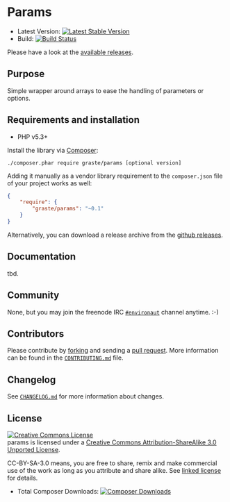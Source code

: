 # Params

* Latest Version: [![Latest Stable
  Version](https://poser.pugx.org/graste/params/version.png)](https://packagist.org/packages/graste/params)
* Build: [![Build
  Status](https://secure.travis-ci.org/graste/params.png)](http://travis-ci.org/graste/params)

Please have a look at the [available releases](https://github.com/graste/params/releases).

## Purpose

Simple wrapper around arrays to ease the handling of parameters or options.

## Requirements and installation

- PHP v5.3+

Install the library via [Composer](http://getcomposer.org/):

```./composer.phar require graste/params [optional version]```

Adding it manually as a vendor library requirement to the `composer.json` file
of your project works as well:

```json
{
    "require": {
        "graste/params": "~0.1"
    }
}
```

Alternatively, you can download a release archive from the [github releases](releases).

## Documentation

tbd.

## Community

None, but you may join the freenode IRC [`#environaut`](irc://irc.freenode.org/environaut) channel anytime. :-)

## Contributors

Please contribute by [forking](http://help.github.com/forking/) and sending a
[pull request](http://help.github.com/pull-requests/). More information can be
found in the [`CONTRIBUTING.md`](CONTRIBUTING.md) file.

## Changelog

See [`CHANGELOG.md`](CHANGELOG.md) for more information about changes.

## License

<a rel="license"
href="http://creativecommons.org/licenses/by-sa/3.0/deed.en_US"><img
alt="Creative Commons License" style="border-width:0"
src="http://i.creativecommons.org/l/by-sa/3.0/88x31.png" /></a><br /><span
xmlns:dct="http://purl.org/dc/terms/" property="dct:title">params</span>
is licensed under a <a rel="license" href="http://creativecommons.org/licenses/by-sa/3.0/deed.en_US">Creative Commons Attribution-ShareAlike 3.0 Unported License</a>.

CC-BY-SA-3.0 means, you are free to share, remix and make commercial use of the
work as long as you attribute and share alike. See [linked license](LICENSE.md) for details.

* Total Composer Downloads: [![Composer
  Downloads](https://poser.pugx.org/graste/params/d/total.png)](https://packagist.org/packages/graste/params)
